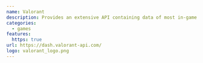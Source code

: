 ```yaml
---
name: Valorant
description: Provides an extensive API containing data of most in-game items, assets and more!
categories:
  - games
features:
  https: true
url: https://dash.valorant-api.com/
logo: valorant_logo.png
---
```


